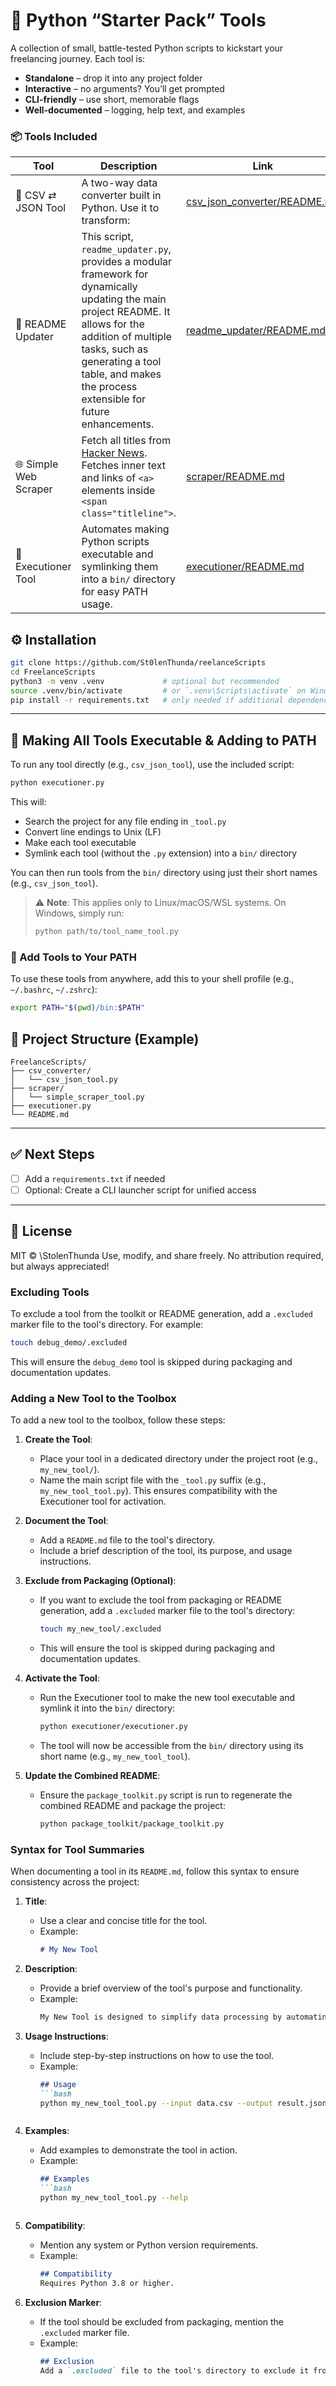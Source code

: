 # 🚀 Python “Starter Pack” Tools

A collection of small, battle-tested Python scripts to kickstart your freelancing journey. Each tool is:

- **Standalone** – drop it into any project folder  
- **Interactive** – no arguments? You’ll get prompted  
- **CLI-friendly** – use short, memorable flags  
- **Well-documented** – logging, help text, and examples  

### 📦 Tools Included

<!-- TOOL_TABLE_START -->
| Tool | Description | Link |
|------|-------------|------|
| 🧮 CSV ⇄ JSON Tool | A two-way data converter built in Python. Use it to transform: | [csv_json_converter/README.md](csv_json_converter/README.md) |
|:newspaper:  README Updater | This script, `readme_updater.py`, provides a modular framework for dynamically updating the main project README. It allows for the addition of multiple tasks, such as generating a tool table, and makes the process extensible for future enhancements. | [readme_updater/README.md](readme_updater/README.md) |
| 🌐 Simple Web Scraper | Fetch all titles from [Hacker News](https://news.ycombinator.com ). Fetches inner text and links of  `<a>` elements inside `<span class="titleline">`. | [scraper/README.md](scraper/README.md) |
:knife: Executioner Tool | Automates making Python scripts executable and symlinking them into a `bin/` directory for easy PATH usage. | [executioner/README.md](executioner/README.md) |
<!-- TOOL_TABLE_END -->

## ⚙️ Installation

```bash
git clone https://github.com/St0lenThunda/reelanceScripts
cd FreelanceScripts
python3 -m venv .venv             # optional but recommended
source .venv/bin/activate         # or `.venv\Scripts\activate` on Windows
pip install -r requirements.txt   # only needed if additional dependencies are added
```

---

## 🧰 Making All Tools Executable & Adding to PATH

To run any tool directly (e.g., `csv_json_tool`), use the included script:

```bash
python executioner.py
```

This will:
- Search the project for any file ending in `_tool.py`
- Convert line endings to Unix (LF)
- Make each tool executable
- Symlink each tool (without the `.py` extension) into a `bin/` directory

You can then run tools from the `bin/` directory using just their short names (e.g., `csv_json_tool`).

> ⚠️ **Note**: This applies only to Linux/macOS/WSL systems.
> On Windows, simply run:
> ```bash
> python path/to/tool_name_tool.py
> ```

### 🔗 Add Tools to Your PATH

To use these tools from anywhere, add this to your shell profile (e.g., `~/.bashrc`, `~/.zshrc`):

```bash
export PATH="$(pwd)/bin:$PATH"
```

## 📁 Project Structure (Example)
```
FreelanceScripts/
├── csv_converter/
│   └── csv_json_tool.py
├── scraper/
│   └── simple_scraper_tool.py
├── executioner.py
└── README.md
```
---

## ✅ Next Steps

* [ ] Add a `requirements.txt` if needed
* [ ] Optional: Create a CLI launcher script for unified access

---

## 📜 License

MIT © \StolenThunda
Use, modify, and share freely. No attribution required, but always appreciated!

### Excluding Tools

To exclude a tool from the toolkit or README generation, add a `.excluded` marker file to the tool's directory. For example:

```bash
touch debug_demo/.excluded
```

This will ensure the `debug_demo` tool is skipped during packaging and documentation updates.

### Adding a New Tool to the Toolbox

To add a new tool to the toolbox, follow these steps:

1. **Create the Tool**:
   - Place your tool in a dedicated directory under the project root (e.g., `my_new_tool/`).
   - Name the main script file with the `_tool.py` suffix (e.g., `my_new_tool_tool.py`). This ensures compatibility with the Executioner tool for activation.

2. **Document the Tool**:
   - Add a `README.md` file to the tool's directory.
   - Include a brief description of the tool, its purpose, and usage instructions.

3. **Exclude from Packaging (Optional)**:
   - If you want to exclude the tool from packaging or README generation, add a `.excluded` marker file to the tool's directory:
     ```bash
     touch my_new_tool/.excluded
     ```
   - This will ensure the tool is skipped during packaging and documentation updates.

4. **Activate the Tool**:
   - Run the Executioner tool to make the new tool executable and symlink it into the `bin/` directory:
     ```bash
     python executioner/executioner.py
     ```
   - The tool will now be accessible from the `bin/` directory using its short name (e.g., `my_new_tool_tool`).

5. **Update the Combined README**:
   - Ensure the `package_toolkit.py` script is run to regenerate the combined README and package the project:
     ```bash
     python package_toolkit/package_toolkit.py
     ```

### Syntax for Tool Summaries

When documenting a tool in its `README.md`, follow this syntax to ensure consistency across the project:

1. **Title**:
   - Use a clear and concise title for the tool.
   - Example:
     ```markdown
     # My New Tool
     ```

2. **Description**:
   - Provide a brief overview of the tool's purpose and functionality.
   - Example:
     ```markdown
     My New Tool is designed to simplify data processing by automating repetitive tasks.
     ```

3. **Usage Instructions**:
   - Include step-by-step instructions on how to use the tool.
   - Example:
     ```markdown
     ## Usage
     ```bash
     python my_new_tool_tool.py --input data.csv --output result.json
     ```
     ```

4. **Examples**:
   - Add examples to demonstrate the tool in action.
   - Example:
     ```markdown
     ## Examples
     ```bash
     python my_new_tool_tool.py --help
     ```
     ```

5. **Compatibility**:
   - Mention any system or Python version requirements.
   - Example:
     ```markdown
     ## Compatibility
     Requires Python 3.8 or higher.
     ```

6. **Exclusion Marker**:
   - If the tool should be excluded from packaging, mention the `.excluded` marker file.
   - Example:
     ```markdown
     ## Exclusion
     Add a `.excluded` file to the tool's directory to exclude it from packaging.
     ```
